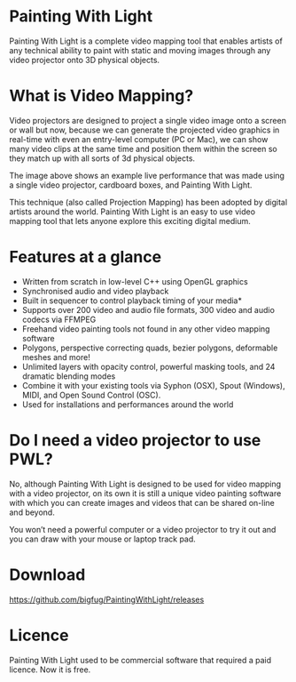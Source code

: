 # Painting With Light

Painting With Light is a complete video mapping tool that enables artists of any technical ability to paint with static and moving images through any video projector onto 3D physical objects.

# What is Video Mapping?

Video projectors are designed to project a single video image onto a screen or wall but now, because we can generate the projected video graphics in real-time with even an entry-level computer (PC or Mac), we can show many video clips at the same time and position them within the screen so they match up with all sorts of 3d physical objects.

The image above shows an example live performance that was made using a single video projector, cardboard boxes, and Painting With Light.

This technique (also called Projection Mapping) has been adopted by digital artists around the world. Painting With Light is an easy to use video mapping tool that lets anyone explore this exciting digital medium.

# Features at a glance

* Written from scratch in low-level C++ using OpenGL graphics
* Synchronised audio and video playback
* Built in sequencer to control playback timing of your media*
* Supports over 200 video and audio file formats, 300 video and audio codecs via FFMPEG
* Freehand video painting tools not found in any other video mapping software
* Polygons, perspective correcting quads, bezier polygons, deformable meshes and more!
* Unlimited layers with opacity control, powerful masking tools, and 24 dramatic blending modes
* Combine it with your existing tools via Syphon (OSX), Spout (Windows), MIDI, and Open Sound Control (OSC).
* Used for installations and performances around the world

# Do I need a video projector to use PWL?

No, although Painting With Light is designed to be used for video mapping with a video projector, on its own it is still a unique video painting software with which you can create images and videos that can be shared on-line and beyond.

You won’t need a powerful computer or a video projector to try it out and you can draw with your mouse or laptop track pad.

# Download

https://github.com/bigfug/PaintingWithLight/releases

# Licence

Painting With Light used to be commercial software that required a paid licence. Now it is free.

